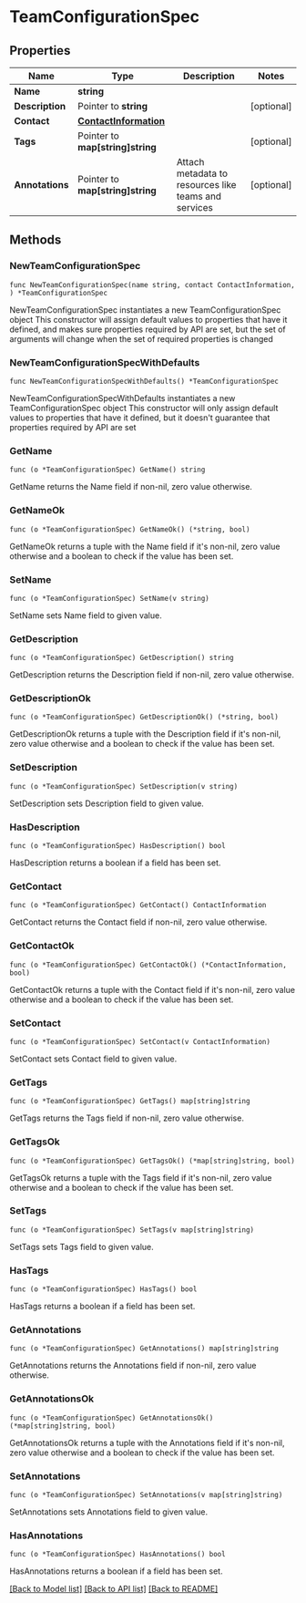 # TeamConfigurationSpec

## Properties

Name | Type | Description | Notes
------------ | ------------- | ------------- | -------------
**Name** | **string** |  | 
**Description** | Pointer to **string** |  | [optional] 
**Contact** | [**ContactInformation**](ContactInformation.md) |  | 
**Tags** | Pointer to **map[string]string** |  | [optional] 
**Annotations** | Pointer to **map[string]string** | Attach metadata to resources like teams and services | [optional] 

## Methods

### NewTeamConfigurationSpec

`func NewTeamConfigurationSpec(name string, contact ContactInformation, ) *TeamConfigurationSpec`

NewTeamConfigurationSpec instantiates a new TeamConfigurationSpec object
This constructor will assign default values to properties that have it defined,
and makes sure properties required by API are set, but the set of arguments
will change when the set of required properties is changed

### NewTeamConfigurationSpecWithDefaults

`func NewTeamConfigurationSpecWithDefaults() *TeamConfigurationSpec`

NewTeamConfigurationSpecWithDefaults instantiates a new TeamConfigurationSpec object
This constructor will only assign default values to properties that have it defined,
but it doesn't guarantee that properties required by API are set

### GetName

`func (o *TeamConfigurationSpec) GetName() string`

GetName returns the Name field if non-nil, zero value otherwise.

### GetNameOk

`func (o *TeamConfigurationSpec) GetNameOk() (*string, bool)`

GetNameOk returns a tuple with the Name field if it's non-nil, zero value otherwise
and a boolean to check if the value has been set.

### SetName

`func (o *TeamConfigurationSpec) SetName(v string)`

SetName sets Name field to given value.


### GetDescription

`func (o *TeamConfigurationSpec) GetDescription() string`

GetDescription returns the Description field if non-nil, zero value otherwise.

### GetDescriptionOk

`func (o *TeamConfigurationSpec) GetDescriptionOk() (*string, bool)`

GetDescriptionOk returns a tuple with the Description field if it's non-nil, zero value otherwise
and a boolean to check if the value has been set.

### SetDescription

`func (o *TeamConfigurationSpec) SetDescription(v string)`

SetDescription sets Description field to given value.

### HasDescription

`func (o *TeamConfigurationSpec) HasDescription() bool`

HasDescription returns a boolean if a field has been set.

### GetContact

`func (o *TeamConfigurationSpec) GetContact() ContactInformation`

GetContact returns the Contact field if non-nil, zero value otherwise.

### GetContactOk

`func (o *TeamConfigurationSpec) GetContactOk() (*ContactInformation, bool)`

GetContactOk returns a tuple with the Contact field if it's non-nil, zero value otherwise
and a boolean to check if the value has been set.

### SetContact

`func (o *TeamConfigurationSpec) SetContact(v ContactInformation)`

SetContact sets Contact field to given value.


### GetTags

`func (o *TeamConfigurationSpec) GetTags() map[string]string`

GetTags returns the Tags field if non-nil, zero value otherwise.

### GetTagsOk

`func (o *TeamConfigurationSpec) GetTagsOk() (*map[string]string, bool)`

GetTagsOk returns a tuple with the Tags field if it's non-nil, zero value otherwise
and a boolean to check if the value has been set.

### SetTags

`func (o *TeamConfigurationSpec) SetTags(v map[string]string)`

SetTags sets Tags field to given value.

### HasTags

`func (o *TeamConfigurationSpec) HasTags() bool`

HasTags returns a boolean if a field has been set.

### GetAnnotations

`func (o *TeamConfigurationSpec) GetAnnotations() map[string]string`

GetAnnotations returns the Annotations field if non-nil, zero value otherwise.

### GetAnnotationsOk

`func (o *TeamConfigurationSpec) GetAnnotationsOk() (*map[string]string, bool)`

GetAnnotationsOk returns a tuple with the Annotations field if it's non-nil, zero value otherwise
and a boolean to check if the value has been set.

### SetAnnotations

`func (o *TeamConfigurationSpec) SetAnnotations(v map[string]string)`

SetAnnotations sets Annotations field to given value.

### HasAnnotations

`func (o *TeamConfigurationSpec) HasAnnotations() bool`

HasAnnotations returns a boolean if a field has been set.


[[Back to Model list]](../README.md#documentation-for-models) [[Back to API list]](../README.md#documentation-for-api-endpoints) [[Back to README]](../README.md)


